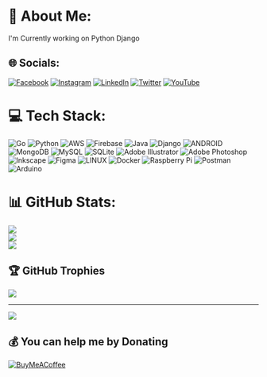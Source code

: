 # 💫 About Me:
I'm Currently working on Python Django


## 🌐 Socials:
[![Facebook](https://img.shields.io/badge/Facebook-%231877F2.svg?logo=Facebook&logoColor=white)](https://facebook.com/HashimJVZ) [![Instagram](https://img.shields.io/badge/Instagram-%23E4405F.svg?logo=Instagram&logoColor=white)](https://instagram.com/hashim_jvz) [![LinkedIn](https://img.shields.io/badge/LinkedIn-%230077B5.svg?logo=linkedin&logoColor=white)](https://linkedin.com/in/HashimJVZ) [![Twitter](https://img.shields.io/badge/Twitter-%231DA1F2.svg?logo=Twitter&logoColor=white)](https://twitter.com/HashimJVZ) [![YouTube](https://img.shields.io/badge/YouTube-%23FF0000.svg?logo=YouTube&logoColor=white)](https://youtube.com/@HighbrowDirector) 

# 💻 Tech Stack:
![Go](https://img.shields.io/badge/go-%2300ADD8.svg?style=flat&logo=go&logoColor=white) ![Python](https://img.shields.io/badge/python-3670A0?style=flat&logo=python&logoColor=ffdd54) ![AWS](https://img.shields.io/badge/AWS-%23FF9900.svg?style=flat&logo=amazon-aws&logoColor=white) ![Firebase](https://img.shields.io/badge/firebase-%23039BE5.svg?style=flat&logo=firebase) ![Java](https://img.shields.io/badge/java-%23ED8B00.svg?style=flat&logo=java&logoColor=white) ![Django](https://img.shields.io/badge/django-%23092E20.svg?style=flat&logo=django&logoColor=white) ![ANDROID](https://img.shields.io/badge/android-%2320232a.svg?style=flat&logo=android&logoColor=%a4c639) ![MongoDB](https://img.shields.io/badge/MongoDB-%234ea94b.svg?style=flat&logo=mongodb&logoColor=white) ![MySQL](https://img.shields.io/badge/mysql-%2300f.svg?style=flat&logo=mysql&logoColor=white) ![SQLite](https://img.shields.io/badge/sqlite-%2307405e.svg?style=flat&logo=sqlite&logoColor=white) ![Adobe Illustrator](https://img.shields.io/badge/adobeillustrator-%23FF9A00.svg?style=flat&logo=adobeillustrator&logoColor=white) ![Adobe Photoshop](https://img.shields.io/badge/adobephotoshop-%2331A8FF.svg?style=flat&logo=adobephotoshop&logoColor=white) ![Inkscape](https://img.shields.io/badge/Inkscape-e0e0e0?style=flat&logo=inkscape&logoColor=080A13) 	![Figma](https://img.shields.io/badge/figma-%23F24E1E.svg?style=flat&logo=figma&logoColor=white) ![LINUX](https://img.shields.io/badge/Linux-FCC624?style=flat&logo=linux&logoColor=black) ![Docker](https://img.shields.io/badge/docker-%230db7ed.svg?style=flat&logo=docker&logoColor=white) ![Raspberry Pi](https://img.shields.io/badge/-RaspberryPi-C51A4A?style=flat&logo=Raspberry-Pi) ![Postman](https://img.shields.io/badge/Postman-FF6C37?style=flat&logo=postman&logoColor=white) ![Arduino](https://img.shields.io/badge/-Arduino-00979D?style=flat&logo=Arduino&logoColor=white)
# 📊 GitHub Stats:
![](https://github-readme-stats.vercel.app/api?username=HashimJVZ&theme=dark&hide_border=false&include_all_commits=true&count_private=true)<br/>
![](https://github-readme-streak-stats.herokuapp.com/?user=HashimJVZ&theme=dark&hide_border=false)<br/>
![](https://github-readme-stats.vercel.app/api/top-langs/?username=HashimJVZ&theme=dark&hide_border=false&include_all_commits=true&count_private=true&layout=compact)

## 🏆 GitHub Trophies
![](https://github-profile-trophy.vercel.app/?username=HashimJVZ&theme=radical&no-frame=true&no-bg=true&margin-w=4)

---
[![](https://visitcount.itsvg.in/api?id=HashimJVZ&icon=0&color=0)](https://visitcount.itsvg.in)

  ## 💰 You can help me by Donating
  [![BuyMeACoffee](https://img.shields.io/badge/Buy%20Me%20a%20Coffee-ffdd00?style=for-the-badge&logo=buy-me-a-coffee&logoColor=black)](https://buymeacoffee.com/https://www.buymeacoffee.com/Highbrow) 

  
<!-- Proudly created with GPRM ( https://gprm.itsvg.in ) -->
